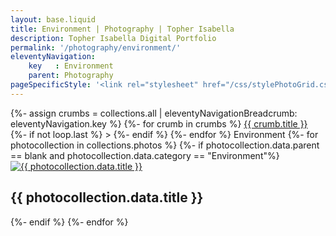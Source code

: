 ```yaml
---
layout: base.liquid
title: Environment | Photography | Topher Isabella
description: Topher Isabella Digital Portfolio
permalink: '/photography/environment/'
eleventyNavigation:
    key   : Environment
    parent: Photography
pageSpecificStyle: '<link rel="stylesheet" href="/css/stylePhotoGrid.css" type="text/css">'
---
```

<section class="projects">
{%- assign crumbs = collections.all | eleventyNavigationBreadcrumb: eleventyNavigation.key %}
{%- for crumb in crumbs %}
            <a href="{{ crumb.url }}">{{ crumb.title }}</a>
{%- if not loop.last %} > {%- endif %}
{%- endfor %}
        Environment
        <photo-grid>
{%- for photocollection in collections.photos %}
{%- if photocollection.data.parent == blank and photocollection.data.category == "Environment"%}
          <photo-item>
            <a href="{{ photocollection.url }}"><img class="photo" src="/media/photography/{{ photocollection.data.title|slug }}/{{ photocollection.data.thumbnail }}" alt="{{ photocollection.data.title }}"></a>
            <h2>{{ photocollection.data.title }}</h2>
          </photo-item>
{%- endif %}
{%- endfor %}
        </photo-grid>
      </section>